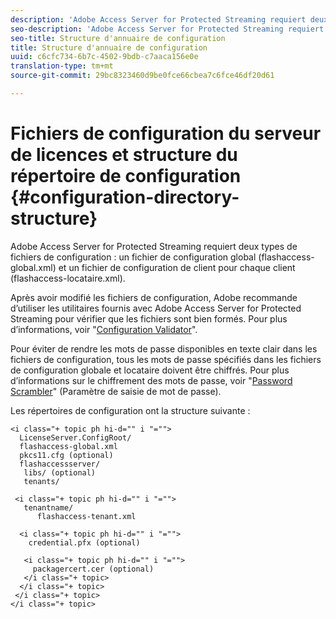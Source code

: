 ```yaml
---
description: 'Adobe Access Server for Protected Streaming requiert deux types de fichiers de configuration : un fichier de configuration global (flashaccess-global.xml) et un fichier de configuration de client pour chaque client (flashaccess-locataire.xml).'
seo-description: 'Adobe Access Server for Protected Streaming requiert deux types de fichiers de configuration : un fichier de configuration global (flashaccess-global.xml) et un fichier de configuration de client pour chaque client (flashaccess-locataire.xml).'
seo-title: Structure d'annuaire de configuration
title: Structure d'annuaire de configuration
uuid: c6cfc734-6b7c-4502-9bdb-c7aaca156e0e
translation-type: tm+mt
source-git-commit: 29bc8323460d9be0fce66cbea7c6fce46df20d61

---
```



# Fichiers de configuration du serveur de licences et structure du répertoire de configuration {#configuration-directory-structure}

Adobe Access Server for Protected Streaming requiert deux types de fichiers de configuration : un fichier de configuration global (flashaccess-global.xml) et un fichier de configuration de client pour chaque client (flashaccess-locataire.xml).

Après avoir modifié les fichiers de configuration, Adobe recommande d’utiliser les utilitaires fournis avec Adobe Access Server for Protected Streaming pour vérifier que les fichiers sont bien formés. Pour plus d’informations, voir &quot;[Configuration Validator](../../aaxs-protected-streaming/aaxs-protected-streaming-utilities/configuration-validator.md)&quot;.

Pour éviter de rendre les mots de passe disponibles en texte clair dans les fichiers de configuration, tous les mots de passe spécifiés dans les fichiers de configuration globale et locataire doivent être chiffrés. Pour plus d’informations sur le chiffrement des mots de passe, voir &quot;[Password Scrambler](../../aaxs-protected-streaming/aaxs-protected-streaming-utilities/password-scrambler.md)&quot; (Paramètre de saisie de mot de passe).

Les répertoires de configuration ont la structure suivante :

```
<i class="+ topic ph hi-d="" i "="">
  LicenseServer.ConfigRoot/  
  flashaccess-global.xml  
  pkcs11.cfg (optional)  
  flashaccessserver/  
   libs/ (optional)  
   tenants/  
     
 <i class="+ topic ph hi-d="" i "="">
   tenantname/  
      flashaccess-tenant.xml  
       
  <i class="+ topic ph hi-d="" i "="">
    credential.pfx (optional)  
        
   <i class="+ topic ph hi-d="" i "="">
     packagercert.cer (optional) 
   </i class="+ topic> 
  </i class="+ topic> 
 </i class="+ topic> 
</i class="+ topic>
```

